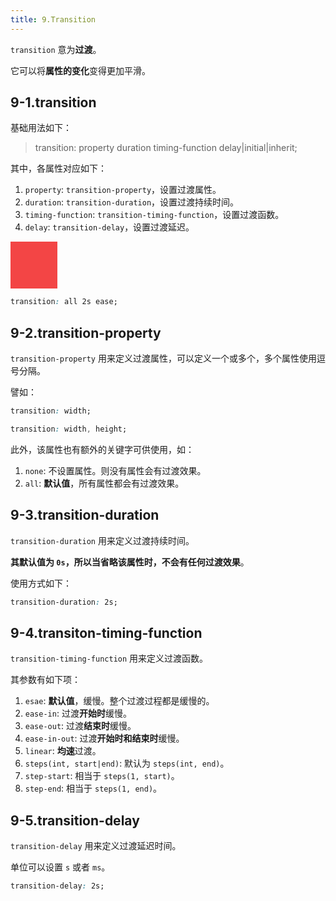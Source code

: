 ```yaml
---
title: 9.Transition
---
```


`transition` 意为**过渡**。

它可以将**属性的变化**变得更加平滑。

<style module>
  .transition-target {
    width: 75px;
    height: 75px;
    background-color: #F34545;
  }
  .transition-target:hover {
    width: 200px;
  }
</style>

## 9-1.transition

基础用法如下：

>transition: property duration timing-function delay|initial|inherit;

其中，各属性对应如下：

1. `property`: `transition-property`，设置过渡属性。
2. `duration`: `transition-duration`，设置过渡持续时间。
3. `timing-function`: `transition-timing-function`，设置过渡函数。
4. `delay`: `transition-delay`，设置过渡延迟。

<div class="transition-target" style="transition: all 2s ease;"></div>

```css
transition: all 2s ease;
```

## 9-2.transition-property

`transition-property` 用来定义过渡属性，可以定义一个或多个，多个属性使用逗号分隔。

譬如：

```css
transition: width;

transition: width, height;
```

此外，该属性也有额外的关键字可供使用，如：

1. `none`: 不设置属性。则没有属性会有过渡效果。
2. `all`: **默认值**，所有属性都会有过渡效果。

## 9-3.transition-duration

`transition-duration` 用来定义过渡持续时间。

**其默认值为 `0s`，所以当省略该属性时，不会有任何过渡效果**。

使用方式如下：

```css
transition-duration: 2s;
```

## 9-4.transiton-timing-function

`transition-timing-function` 用来定义过渡函数。

其参数有如下项：

1. `esae`: **默认值**，缓慢。整个过渡过程都是缓慢的。
2. `ease-in`: 过渡**开始时**缓慢。
3. `ease-out`: 过渡**结束时**缓慢。
4. `ease-in-out`: 过渡**开始时和结束时**缓慢。
5. `linear`: **均速**过渡。
6. `steps(int, start|end)`: 默认为 `steps(int, end)`。
7. `step-start`: 相当于 `steps(1, start)`。
8. `step-end`: 相当于 `steps(1, end)`。

<style module>
  .transition-demo {
    display: flex;
    /* justify-content: center; */
    align-items: center;
    padding: 20px 10px;
  }
  .transition-box {
    margin-right: 50px;
    font-family: Consolas,Menlo,"courier new",monospace;
    font-size: 16px;
  }
  .transition-box .transition-item {
    position: relative;
    background: rgb(40,44,52);
    color: #fff;
    margin-bottom: 10px;
    padding: 2px 5px;
    list-style: none;
    cursor: pointer;
    user-select: none;
  }
  .transition-box .transition-item .radio {
    position: absolute;
    top: 50%;
    left: 0;
    transform: translate(-30px, -50%);
    margin: 0;
    cursor: pointer;
  }
  .transition-box .transition-item .left {
    color: #c5a5c5;
  }
  .transition-box .transition-item .right {
    color: #88c999;
  }
</style>

<template>
  <div class="transition-demo">
    <ul class="transition-box"></ul>
    <div id="target" class="transition-target" style="transition-property: width;transition-duration: 2s;"></div>
  </div>
</template>

<script>
  export default {
    mounted () {
      var box = document.querySelector('#target')
      var registerBox = document.querySelector('.transition-box')
      // 生成Dom
      var filterList = ['ease', 'ease-in', 'ease-out', 'ease-in-out', 'linear', 'steps(3, start)', 'steps(3, end)', 'step-start', 'step-end']
      var htmlList = filterList.map(item => {
        return `<li class="transition-item" data-id="${item}">
          <input type="radio" class="radio">
          <span class="left">transition-timing-function</span>:
          <span class="right">${item}</span>;
        </li>`
      })
      registerBox.innerHTML = htmlList.join('')
      // 注册事件
      registerBox.addEventListener('click', function (e) {
        // !!!找到最近的祖先节点li，这里是为了保证内部span也能冒泡
        var li = e.target.closest('li')
        if (!li) return
        if (!registerBox.contains(li)) return
        // 判断li上有没有id
        var id = li.dataset.id
        if (!id) return
        // 设置box
        box.style.transitionTimingFunction = id
        box.style.width = '200px'
        // 取消选中兄弟节点的单选按钮
        var children = li.parentNode.children
        for (var i = 0; i < children.length; i++) {
          var item = children[i]
          var radio = item.children[0]
          if (item.dataset.id === id) {
            radio.checked = true
            continue
          }
          radio.checked = false
        }
      })
      // 过渡结束后
      box.addEventListener('transitionend', function (e) {
        this.style.width = '75px'
      })
      // 鼠标移入
      box.addEventListener('mouseenter', function (e) {
        this.style.width = '200px'
      })
    }
  }
</script>

## 9-5.transition-delay

`transition-delay` 用来定义过渡延迟时间。

单位可以设置 `s` 或者 `ms`。

```css
transition-delay: 2s;
```

